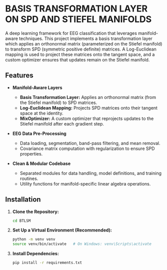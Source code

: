 # BASIS TRANSFORMATION LAYER ON SPD AND STIEFEL MANIFOLDS

A deep learning framework for EEG classification that leverages manifold-aware techniques. This project implements a basis transformation layer which applies an orthonormal matrix (parameterized on the Stiefel manifold) to transform SPD (symmetric positive definite) matrices. A Log-Euclidean mapping is used to project these matrices onto the tangent space, and a custom optimizer ensures that updates remain on the Stiefel manifold.

## Features

- **Manifold-Aware Layers**
  - **Basis Transformation Layer:** Applies an orthonormal matrix (from the Stiefel manifold) to SPD matrices.
  - **Log-Euclidean Mapping:** Projects SPD matrices onto their tangent space at the identity.
  - **MixOptimizer:** A custom optimizer that reprojects updates to the Stiefel manifold after each gradient step.

- **EEG Data Pre-Processing**
  - Data loading, segmentation, band-pass filtering, and mean removal.
  - Covariance matrix computation with regularization to ensure SPD properties.

- **Clean & Modular Codebase**
  - Separated modules for data handling, model definitions, and training routines.
  - Utility functions for manifold-specific linear algebra operations.


## Installation

1. **Clone the Repository:**

   ```bash
   cd BTLSM
2. **Set Up a Virtual Environment (Recommended):**
   ```bash
   python -m venv venv
   source venv/bin/activate   # On Windows: venv\Scripts\activate

4. **Install Dependencies:**
   ```bash
   pip install -r requirements.txt
